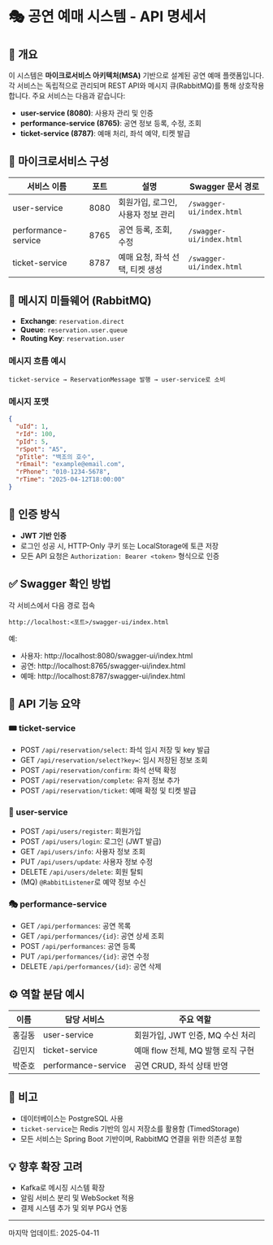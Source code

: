 # 🎭 공연 예매 시스템 - API 명세서

## 📌 개요
이 시스템은 **마이크로서비스 아키텍처(MSA)** 기반으로 설계된 공연 예매 플랫폼입니다. 각 서비스는 독립적으로 관리되며 REST API와 메시지 큐(RabbitMQ)를 통해 상호작용합니다. 주요 서비스는 다음과 같습니다:

- **user-service (8080)**: 사용자 관리 및 인증
- **performance-service (8765)**: 공연 정보 등록, 수정, 조회
- **ticket-service (8787)**: 예매 처리, 좌석 예약, 티켓 발급

## 🧩 마이크로서비스 구성

| 서비스 이름           | 포트  | 설명                            | Swagger 문서 경로       |
|------------------------|-------|-----------------------------------|---------------------------|
| user-service           | 8080  | 회원가입, 로그인, 사용자 정보 관리 | `/swagger-ui/index.html` |
| performance-service    | 8765  | 공연 등록, 조회, 수정             | `/swagger-ui/index.html` |
| ticket-service         | 8787  | 예매 요청, 좌석 선택, 티켓 생성   | `/swagger-ui/index.html` |


## 🔁 메시지 미들웨어 (RabbitMQ)

- **Exchange**: `reservation.direct`
- **Queue**: `reservation.user.queue`
- **Routing Key**: `reservation.user`

### 메시지 흐름 예시
```
ticket-service → ReservationMessage 발행 → user-service로 소비
```

### 메시지 포맷
```json
{
  "uId": 1,
  "rId": 100,
  "pId": 5,
  "rSpot": "A5",
  "pTitle": "백조의 호수",
  "rEmail": "example@email.com",
  "rPhone": "010-1234-5678",
  "rTime": "2025-04-12T18:00:00"
}
```

## 🔐 인증 방식

- **JWT 기반 인증**
- 로그인 성공 시, HTTP-Only 쿠키 또는 LocalStorage에 토큰 저장
- 모든 API 요청은 `Authorization: Bearer <token>` 형식으로 인증

## ✅ Swagger 확인 방법

각 서비스에서 다음 경로 접속
```
http://localhost:<포트>/swagger-ui/index.html
```

예:
- 사용자: http://localhost:8080/swagger-ui/index.html
- 공연: http://localhost:8765/swagger-ui/index.html
- 예매: http://localhost:8787/swagger-ui/index.html


## 📁 API 기능 요약

### 🎟️ ticket-service
- POST `/api/reservation/select`: 좌석 임시 저장 및 key 발급
- GET `/api/reservation/select?key=`: 임시 저장된 정보 조회
- POST `/api/reservation/confirm`: 좌석 선택 확정
- POST `/api/reservation/complete`: 유저 정보 추가
- POST `/api/reservation/ticket`: 예매 확정 및 티켓 발급

### 👤 user-service
- POST `/api/users/register`: 회원가입
- POST `/api/users/login`: 로그인 (JWT 발급)
- GET `/api/users/info`: 사용자 정보 조회
- PUT `/api/users/update`: 사용자 정보 수정
- DELETE `/api/users/delete`: 회원 탈퇴
- (MQ) `@RabbitListener`로 예약 정보 수신

### 🎭 performance-service
- GET `/api/performances`: 공연 목록
- GET `/api/performances/{id}`: 공연 상세 조회
- POST `/api/performances`: 공연 등록
- PUT `/api/performances/{id}`: 공연 수정
- DELETE `/api/performances/{id}`: 공연 삭제


## ⚙️ 역할 분담 예시

| 이름   | 담당 서비스         | 주요 역할                             |
|--------|----------------------|----------------------------------------|
| 홍길동 | user-service         | 회원가입, JWT 인증, MQ 수신 처리      |
| 김민지 | ticket-service       | 예매 flow 전체, MQ 발행 로직 구현     |
| 박준호 | performance-service  | 공연 CRUD, 좌석 상태 반영             |


## 📌 비고
- 데이터베이스는 PostgreSQL 사용
- `ticket-service`는 Redis 기반의 임시 저장소를 활용함 (TimedStorage)
- 모든 서비스는 Spring Boot 기반이며, RabbitMQ 연결을 위한 의존성 포함

## 💡 향후 확장 고려
- Kafka로 메시징 시스템 확장
- 알림 서비스 분리 및 WebSocket 적용
- 결제 시스템 추가 및 외부 PG사 연동

---
마지막 업데이트: 2025-04-11

